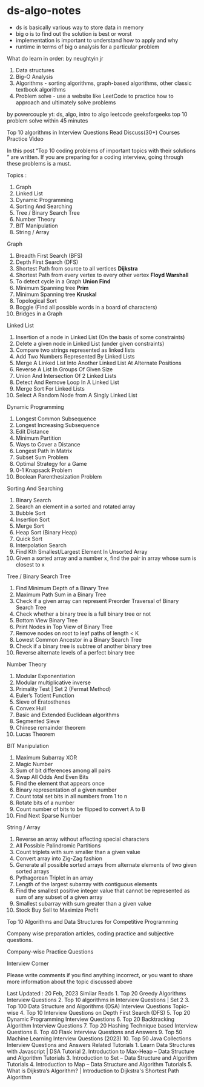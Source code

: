# ds-algo-notes

- ds is basically various way to store data in memory
- big o is to find out the solution is best or worst
- implementation is important to understand how to apply and why
- runtime in terms of big o analysis for a particular problem

What do learn in order:
by neughtyin jr

1. Data structures
2. Big-O Analysis
3. Algorithms - sorting algorithms, graph-based algorithms, other classic textbook algorithms
4. Problem solve - use a website like LeetCode to practice how to approach and ultimately solve problems

by powercouple yt:
ds, algo, intro to algo
leetcode
geeksforgeeks top 10
problem solve within 45 minutes

Top 10 algorithms in Interview Questions
Read
Discuss(30+)
Courses
Practice
Video

In this post “Top 10 coding problems of important  topics with their solutions ” are written. If you are preparing for a coding interview, going through these problems is a must.

Topics :
1. Graph
2. Linked List
3. Dynamic Programming
4. Sorting And Searching
5. Tree / Binary Search Tree
6. Number Theory
7. BIT Manipulation
8. String / Array

Graph

1. Breadth First Search (BFS)
2. Depth First Search (DFS)
3. Shortest Path from source to all vertices **Dijkstra**
4. Shortest Path from every vertex to every other vertex **Floyd Warshall**
5. To detect cycle in a Graph **Union Find**
6. Minimum Spanning tree **Prim**
7. Minimum Spanning tree **Kruskal**
8. Topological Sort
9. Boggle (Find all possible words in a board of characters)
10. Bridges in a Graph

Linked List

1. Insertion of a node in Linked List (On the basis of some constraints)
2. Delete a given node in Linked List (under given constraints)
3. Compare two strings represented as linked lists
4. Add Two Numbers Represented By Linked Lists
5. Merge A Linked List Into Another Linked List At Alternate Positions
6. Reverse A List In Groups Of Given Size
7. Union And Intersection Of 2 Linked Lists
8. Detect And Remove Loop In A Linked List
9. Merge Sort For Linked Lists
10. Select A Random Node from A Singly Linked List

Dynamic Programming

1. Longest Common Subsequence
2. Longest Increasing Subsequence
3. Edit Distance
4. Minimum Partition
5. Ways to Cover a Distance
6. Longest Path In Matrix
7. Subset Sum Problem
8. Optimal Strategy for a Game
9. 0-1 Knapsack Problem
10. Boolean Parenthesization Problem

Sorting And Searching

1. Binary Search
2. Search an element in a sorted and rotated array
3. Bubble Sort
4. Insertion Sort
5. Merge Sort
6. Heap Sort (Binary Heap)
7. Quick Sort
8. Interpolation Search
9. Find Kth Smallest/Largest Element In Unsorted Array
10. Given a sorted array and a number x, find the pair in array whose sum is closest to x

Tree / Binary Search Tree

1. Find Minimum Depth of a Binary Tree
2. Maximum Path Sum in a Binary Tree
3. Check if a given array can represent Preorder Traversal of Binary Search Tree
4. Check whether a binary tree is a full binary tree or not
5. Bottom View Binary Tree
6. Print Nodes in Top View of Binary Tree
7. Remove nodes on root to leaf paths of length < K
8. Lowest Common Ancestor in a Binary Search Tree
9. Check if a binary tree is subtree of another binary tree
10. Reverse alternate levels of a perfect binary tree

Number Theory

1. Modular Exponentiation
2. Modular multiplicative inverse
3. Primality Test | Set 2 (Fermat Method)
4. Euler’s Totient Function
5. Sieve of Eratosthenes
6. Convex Hull
7. Basic and Extended Euclidean algorithms
8. Segmented Sieve
9. Chinese remainder theorem
10. Lucas Theorem

BIT Manipulation

1. Maximum Subarray XOR
2. Magic Number
3. Sum of bit differences among all pairs
4. Swap All Odds And Even Bits
5. Find the element that appears once
6. Binary representation of a given number
7. Count total set bits in all numbers from 1 to n
8. Rotate bits of a number
9. Count number of bits to be flipped to convert A to B
10. Find Next Sparse Number

String / Array

1. Reverse an array without affecting special characters
2. All Possible Palindromic Partitions
3. Count triplets with sum smaller than a given value
4. Convert array into Zig-Zag fashion
5. Generate all possible sorted arrays from alternate elements of two given sorted arrays
6. Pythagorean Triplet in an array
7. Length of the largest subarray with contiguous elements
8. Find the smallest positive integer value that cannot be represented as sum of any subset of a given array
9. Smallest subarray with sum greater than a given value
10. Stock Buy Sell to Maximize Profit

Top 10 Algorithms and Data Structures for Competitive Programming


Company wise preparation articles, coding practice and subjective questions.

Company-wise Practice Questions

Interview Corner

Please write comments if you find anything incorrect, or you want to share more information about the topic discussed above

Last Updated : 20 Feb, 2023
Similar Reads
1.
Top 20 Greedy Algorithms Interview Questions
2.
Top 10 algorithms in Interview Questions | Set 2
3.
Top 100 Data Structure and Algorithms (DSA) Interview Questions Topic-wise
4.
Top 10 Interview Questions on Depth First Search (DFS)
5.
Top 20 Dynamic Programming Interview Questions
6.
Top 20 Backtracking Algorithm Interview Questions
7.
Top 20 Hashing Technique based Interview Questions
8.
Top 40 Flask Interview Questions and Answers
9.
Top 50 Machine Learning Interview Questions (2023)
10.
Top 50 Java Collections Interview Questions and Answers
Related Tutorials
1.
Learn Data Structures with Javascript | DSA Tutorial
2.
Introduction to Max-Heap – Data Structure and Algorithm Tutorials
3.
Introduction to Set – Data Structure and Algorithm Tutorials
4.
Introduction to Map – Data Structure and Algorithm Tutorials
5.
What is Dijkstra’s Algorithm? | Introduction to Dijkstra's Shortest Path Algorithm
